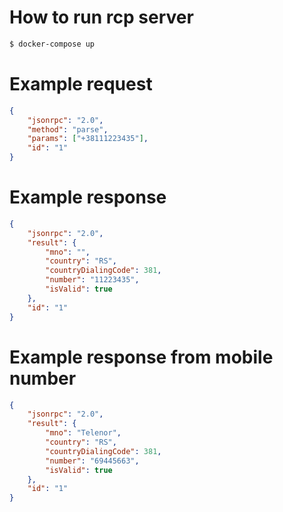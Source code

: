 # How to run rcp server

```sh
$ docker-compose up
```

# Example request

```json
{
	"jsonrpc": "2.0",
	"method": "parse",
	"params": ["+38111223435"],
	"id": "1"
}
```

# Example response

```json
{
    "jsonrpc": "2.0",
    "result": {
        "mno": "",
        "country": "RS",
        "countryDialingCode": 381,
        "number": "11223435",
        "isValid": true
    },
    "id": "1"
}
```

# Example response from mobile number

```json
{
    "jsonrpc": "2.0",
    "result": {
        "mno": "Telenor",
        "country": "RS",
        "countryDialingCode": 381,
        "number": "69445663",
        "isValid": true
    },
    "id": "1"
}
```